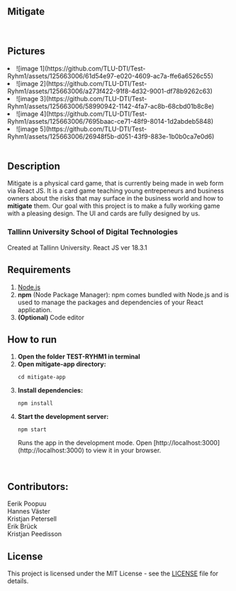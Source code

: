 ## Mitigate
<br>
<h2>Pictures</h2>
<li>![image 1](https://github.com/TLU-DTI/Test-Ryhm1/assets/125663006/61d54e97-e020-4609-ac7a-ffe6a6526c55)</li>
<li>![image 2](https://github.com/TLU-DTI/Test-Ryhm1/assets/125663006/a273f422-91f8-4d32-9001-df78b9262c63)</li>
<li>![image 3](https://github.com/TLU-DTI/Test-Ryhm1/assets/125663006/58990942-1142-4fa7-ac8b-68cbd01b8c8e)</li>
<li>![image 4](https://github.com/TLU-DTI/Test-Ryhm1/assets/125663006/7695baac-ce71-48f9-8014-1d2abdeb5848)</li>
<li>![image 5](https://github.com/TLU-DTI/Test-Ryhm1/assets/125663006/26948f5b-d051-43f9-883e-1b0b0ca7e0d6)</li>

<br>
<h2>Description</h2>
Mitigate is a physical card game, that is currently being made in web form via React JS. It is a card game teaching young entrepeneurs and business owners
about the risks that may surface in the business world and how to <strong>mitigate</strong> them. Our goal with this project is to make a fully working game with a pleasing design. 
The UI and cards are fully designed by us.
<h3>Tallinn University School of Digital Technologies</h3>
Created at Tallinn University.
React JS ver 18.3.1

<h2>Requirements</h2>
<ol>
  <li><a href="https://nodejs.org/">Node.js</a></li></li>
  <li><strong>npm</strong> (Node Package Manager): npm comes bundled with Node.js and is used to manage the packages and dependencies of your React application.</li>
  <li><strong>(Optional) </strong>Code editor</li>
</ol>

<h2>How to run</h2>
<ol>
  <li><strong>Open the folder TEST-RYHM1 in terminal</strong></li>
  <li><strong>Open mitigate-app directory:</strong></li>
  <pre><code>cd mitigate-app</code></pre>
  <li><strong>Install dependencies:</strong>
    <pre><code>npm install</code></pre>
  </li>
  <li><strong>Start the development server:</strong>
    <pre><code>npm start</code></pre>
    Runs the app in the development mode.
    Open [http://localhost:3000](http://localhost:3000) to view it in your browser.
  </li>
</ol>

<br>
<h2>Contributors:</h2>
Eerik Poopuu
<br>
Hannes Väster
<br>
Kristjan Petersell
<br>
Erik Brück
<br>
Kristjan Peedisson
<br>

## License

This project is licensed under the MIT License - see the [LICENSE](LICENSE) file for details.
